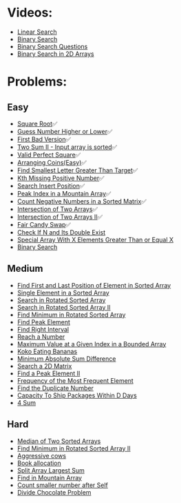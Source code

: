 # Videos:
- [Linear Search](https://youtu.be/_HRA37X8N_Q)
- [Binary Search](https://youtu.be/f6UU7V3szVw)
- [Binary Search Questions](https://youtu.be/W9QJ8HaRvJQ)
- [Binary Search in 2D Arrays](https://youtu.be/enI_KyGLYPo)

# Problems:

## Easy
- [Square Root](https://leetcode.com/problems/sqrtx/):white_check_mark:
- [Guess Number Higher or Lower](https://leetcode.com/problems/guess-number-higher-or-lower/):white_check_mark:
- [First Bad Version](https://leetcode.com/problems/first-bad-version/):white_check_mark:
- [Two Sum II - Input array is sorted](https://leetcode.com/problems/two-sum-ii-input-array-is-sorted/):white_check_mark:
- [Valid Perfect Square](https://leetcode.com/problems/valid-perfect-square/):white_check_mark:
- [Arranging Coins(Easy)](https://leetcode.com/problems/arranging-coins/):white_check_mark:
- [Find Smallest Letter Greater Than Target](https://leetcode.com/problems/find-smallest-letter-greater-than-target/):white_check_mark:
- [Kth Missing Positive Number](https://leetcode.com/problems/kth-missing-positive-number/):white_check_mark:
- [Search Insert Position](https://leetcode.com/problems/search-insert-position/):white_check_mark:
- [Peak Index in a Mountain Array](https://leetcode.com/problems/peak-index-in-a-mountain-array/):white_check_mark:
- [Count Negative Numbers in a Sorted Matrix](https://leetcode.com/problems/count-negative-numbers-in-a-sorted-matrix/):white_check_mark:
- [Intersection of Two Arrays](https://leetcode.com/problems/intersection-of-two-arrays/):white_check_mark:
- [Intersection of Two Arrays II](https://leetcode.com/problems/intersection-of-two-arrays-ii/):white_check_mark:
- [Fair Candy Swap](https://leetcode.com/problems/fair-candy-swap/):white_check_mark:
- [Check If N and Its Double Exist](https://leetcode.com/problems/check-if-n-and-its-double-exist/)
- [Special Array With X Elements Greater Than or Equal X](https://leetcode.com/problems/special-array-with-x-elements-greater-than-or-equal-x/)
- [Binary Search](https://leetcode.com/problems/binary-search/)

## Medium
- [Find First and Last Position of Element in Sorted Array](https://leetcode.com/problems/find-first-and-last-position-of-element-in-sorted-array/)
- [Single Element in a Sorted Array](https://leetcode.com/problems/single-element-in-a-sorted-array/)
- [Search in Rotated Sorted Array](https://leetcode.com/problems/search-in-rotated-sorted-array/)
- [Search in Rotated Sorted Array II](https://leetcode.com/problems/search-in-rotated-sorted-array-ii/)
- [Find Minimum in Rotated Sorted Array](https://leetcode.com/problems/find-minimum-in-rotated-sorted-array/)
- [Find Peak Element](https://leetcode.com/problems/find-peak-element/)
- [Find Right Interval](https://leetcode.com/problems/find-right-interval/)
- [Reach a Number](https://leetcode.com/problems/reach-a-number/)
- [Maximum Value at a Given Index in a Bounded Array](https://leetcode.com/problems/maximum-value-at-a-given-index-in-a-bounded-array/)
- [Koko Eating Bananas](https://leetcode.com/problems/koko-eating-bananas/)
- [Minimum Absolute Sum Difference](https://leetcode.com/problems/minimum-absolute-sum-difference/)
- [Search a 2D Matrix](https://leetcode.com/problems/search-a-2d-matrix/)
- [Find a Peak Element II](https://leetcode.com/problems/find-a-peak-element-ii/)
- [Frequency of the Most Frequent Element](https://leetcode.com/problems/frequency-of-the-most-frequent-element/)
- [Find the Duplicate Number](https://leetcode.com/problems/find-the-duplicate-number/)
- [Capacity To Ship Packages Within D Days](https://leetcode.com/problems/capacity-to-ship-packages-within-d-days/)
- [4 Sum](https://leetcode.com/problems/4sum/)

## Hard
- [Median of Two Sorted Arrays](https://leetcode.com/problems/median-of-two-sorted-arrays/)
- [Find Minimum in Rotated Sorted Array II](https://leetcode.com/problems/find-minimum-in-rotated-sorted-array-ii/)
- [Aggressive cows](https://www.spoj.com/problems/AGGRCOW/)
- [Book allocation](https://www.geeksforgeeks.org/allocate-minimum-number-pages/)
- [Split Array Largest Sum](https://leetcode.com/problems/split-array-largest-sum/)
- [Find in Mountain Array](https://leetcode.com/problems/find-in-mountain-array/)
- [Count smaller number after Self](https://leetcode.com/problems/count-of-smaller-numbers-after-self/)
- [Divide Chocolate Problem](https://curiouschild.github.io/leetcode/2019/06/21/divide-chocolate.html)
